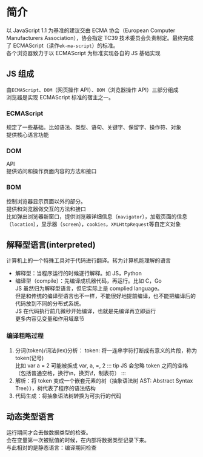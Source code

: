 # 简介

以 JavaScript 1.1 为基准的建议交由 ECMA 协会（European Computer Manufacturers Association），协会指定 TC39 技术委员会负责制定。最终完成了 ECMAScript（读作`ek-ma-script`）的标准。  
各个浏览器致力于以 ECMAScript 为标准实现各自的 JS 基础实现

## JS 组成

由`ECMAScript`、`DOM`（网页操作 API）、`BOM`（浏览器操作 API）三部分组成  
浏览器是实现 ECMAScript 标准的宿主之一。

### ECMAScript

规定了一些基础。比如语法、类型、语句、关键字、保留字、操作符、对象  
提供核心语言功能

### DOM

API  
提供访问和操作页面内容的方法和接口

### BOM

控制浏览器显示页面以外的部分。  
提供和浏览器做交互的方法和接口  
比如弹出浏览器新窗口，提供浏览器详细信息（`navigator`），加载页面的信息（`location`），显示器（`screen`），`cookies`，`XMLHttpRequest`等自定义对象

## 解释型语言(interpreted)

计算机上的一个特殊工具对于代码进行翻译。转为计算机能理解的语言

- 解释型：当程序运行的时候逐行解释。如 JS，Python
- 编译型（compile）：先编译成机器代码，再运行。比如 C，Go  
  JS 虽然归为解释型语言，但它实际上是 complied language。  
  但是和传统的编译型语言也不一样，不能很好地提前编译，也不能把编译后的代码放到不同的分布式系统。  
  JS 在代码执行前几微秒开始编译，也就是先编译再立即运行  
  更多内容见变量和作用域章节

### 编译粗略过程

1. 分词(token)/词法(lex)分析：
   token: 将一连串字符打断成有意义的片段，称为 token(记号)  
   比如 var a = 2 可能被拆成 var, a, =, 2
   ::: tip
   JS 会忽略 token 之间的空格（包括普通空格，换行\n，换页\f，制表符）
   :::
2. 解析：将 token 变成一个嵌套元素的树（抽象语法树 AST: Abstract Syntax Tree）），树代表了程序的语法结构
3. 代码生成：将抽象语法树转换为可执行的代码

## 动态类型语言

运行期间才会去做数据类型的检查。  
会在变量第一次被赋值的时候，在内部将数据类型记录下来。  
与此相对的是静态语言：编译期间检查
